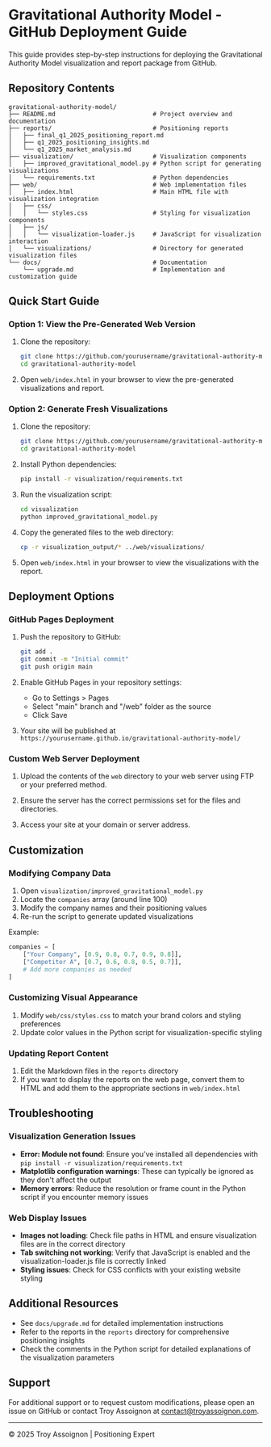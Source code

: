 # Gravitational Authority Model - GitHub Deployment Guide

This guide provides step-by-step instructions for deploying the Gravitational Authority Model visualization and report package from GitHub.

## Repository Contents

```
gravitational-authority-model/
├── README.md                           # Project overview and documentation
├── reports/                            # Positioning reports
│   ├── final_q1_2025_positioning_report.md
│   ├── q1_2025_positioning_insights.md
│   └── q1_2025_market_analysis.md
├── visualization/                      # Visualization components
│   ├── improved_gravitational_model.py # Python script for generating visualizations
│   └── requirements.txt                # Python dependencies
├── web/                                # Web implementation files
│   ├── index.html                      # Main HTML file with visualization integration
│   ├── css/
│   │   └── styles.css                  # Styling for visualization components
│   ├── js/
│   │   └── visualization-loader.js     # JavaScript for visualization interaction
│   └── visualizations/                 # Directory for generated visualization files
└── docs/                               # Documentation
    └── upgrade.md                      # Implementation and customization guide
```

## Quick Start Guide

### Option 1: View the Pre-Generated Web Version

1. Clone the repository:
   ```bash
   git clone https://github.com/yourusername/gravitational-authority-model.git
   cd gravitational-authority-model
   ```

2. Open `web/index.html` in your browser to view the pre-generated visualizations and report.

### Option 2: Generate Fresh Visualizations

1. Clone the repository:
   ```bash
   git clone https://github.com/yourusername/gravitational-authority-model.git
   cd gravitational-authority-model
   ```

2. Install Python dependencies:
   ```bash
   pip install -r visualization/requirements.txt
   ```

3. Run the visualization script:
   ```bash
   cd visualization
   python improved_gravitational_model.py
   ```

4. Copy the generated files to the web directory:
   ```bash
   cp -r visualization_output/* ../web/visualizations/
   ```

5. Open `web/index.html` in your browser to view the visualizations with the report.

## Deployment Options

### GitHub Pages Deployment

1. Push the repository to GitHub:
   ```bash
   git add .
   git commit -m "Initial commit"
   git push origin main
   ```

2. Enable GitHub Pages in your repository settings:
   - Go to Settings > Pages
   - Select "main" branch and "/web" folder as the source
   - Click Save

3. Your site will be published at `https://yourusername.github.io/gravitational-authority-model/`

### Custom Web Server Deployment

1. Upload the contents of the `web` directory to your web server using FTP or your preferred method.

2. Ensure the server has the correct permissions set for the files and directories.

3. Access your site at your domain or server address.

## Customization

### Modifying Company Data

1. Open `visualization/improved_gravitational_model.py`
2. Locate the `companies` array (around line 100)
3. Modify the company names and their positioning values
4. Re-run the script to generate updated visualizations

Example:
```python
companies = [
    ["Your Company", [0.9, 0.8, 0.7, 0.9, 0.8]],
    ["Competitor A", [0.7, 0.6, 0.8, 0.5, 0.7]],
    # Add more companies as needed
]
```

### Customizing Visual Appearance

1. Modify `web/css/styles.css` to match your brand colors and styling preferences
2. Update color values in the Python script for visualization-specific styling

### Updating Report Content

1. Edit the Markdown files in the `reports` directory
2. If you want to display the reports on the web page, convert them to HTML and add them to the appropriate sections in `web/index.html`

## Troubleshooting

### Visualization Generation Issues

- **Error: Module not found**: Ensure you've installed all dependencies with `pip install -r visualization/requirements.txt`
- **Matplotlib configuration warnings**: These can typically be ignored as they don't affect the output
- **Memory errors**: Reduce the resolution or frame count in the Python script if you encounter memory issues

### Web Display Issues

- **Images not loading**: Check file paths in HTML and ensure visualization files are in the correct directory
- **Tab switching not working**: Verify that JavaScript is enabled and the visualization-loader.js file is correctly linked
- **Styling issues**: Check for CSS conflicts with your existing website styling

## Additional Resources

- See `docs/upgrade.md` for detailed implementation instructions
- Refer to the reports in the `reports` directory for comprehensive positioning insights
- Check the comments in the Python script for detailed explanations of the visualization parameters

## Support

For additional support or to request custom modifications, please open an issue on GitHub or contact Troy Assoignon at [contact@troyassoignon.com](mailto:contact@troyassoignon.com).

---

© 2025 Troy Assoignon | Positioning Expert
